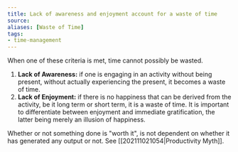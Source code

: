 ```yaml
---
title: Lack of awareness and enjoyment account for a waste of time
source:
aliases: [Waste of Time]
tags:
- time-management
---
```


When one of these criteria is met, time cannot possibly be wasted.

1.  **Lack of Awareness:** if one is engaging in an activity without being present, without actually experiencing the present, it becomes a waste of time.
2.  **Lack of Enjoyment:** if there is no happiness that can be derived from the activity, be it long term or short term, it is a waste of time. It is important to differentiate between enjoyment and immediate gratification, the latter being merely an illusion of happiness.

Whether or not something done is "worth it", is not dependent on whether it has generated any output or not. See [[202111021054|Productivity Myth]].